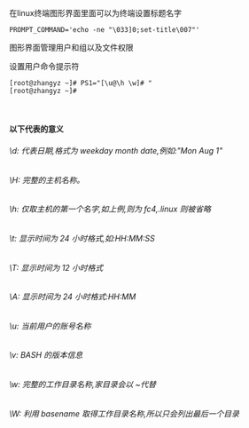 在linux终端图形界面里面可以为终端设置标题名字

```shell
PROMPT_COMMAND='echo -ne "\033]0;set-title\007"'
```

图形界面管理用户和组以及文件权限

设置用户命令提示符

```shell
[root@zhangyz ~]# PS1="[\u@\h \w]# "
[root@zhangyz ~]# 
```

<br>

#### 以下代表的意义
 ###### \d: 代表日期,格式为 weekday month date,例如:"Mon Aug 1"
 ###### \H: 完整的主机名称。
 ###### \h: 仅取主机的第一个名字,如上例,则为 fc4,.linux 则被省略
 ###### \t: 显示时间为 24 小时格式,如:HH:MM:SS
 ###### \T: 显示时间为 12 小时格式
 ###### \A: 显示时间为 24 小时格式:HH:MM
 ###### \u: 当前用户的账号名称
 ###### \v: BASH 的版本信息
 ###### \w: 完整的工作目录名称,家目录会以 ~代替
 ###### \W: 利用 basename 取得工作目录名称,所以只会列出最后一个目录

<br>
